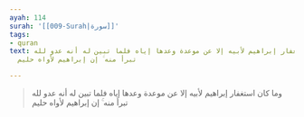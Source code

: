 ```yaml
---
ayah: 114
surah: '[[009-Surah|سورة]]'
tags:
- quran
text: وما كان استغفار إبراهيم لأبيه إلا عن موعدة وعدها إياه فلما تبين له أنه عدو لله
  تبرأ منه ۚ إن إبراهيم لأواه حليم

---
```

> وما كان استغفار إبراهيم لأبيه إلا عن موعدة وعدها إياه فلما تبين له أنه عدو لله تبرأ منه ۚ إن إبراهيم لأواه حليم
